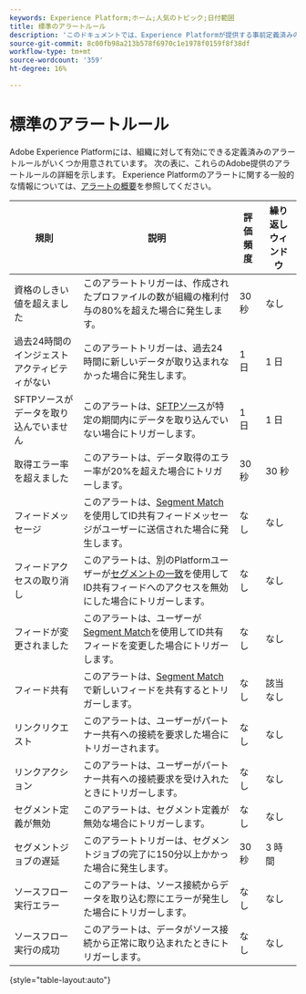 ```yaml
---
keywords: Experience Platform;ホーム;人気のトピック;日付範囲
title: 標準のアラートルール
description: 'このドキュメントでは、Experience Platformが提供する事前定義済みのアラート・ルールについて説明します。 '
source-git-commit: 8c00fb98a213b578f6970c1e1978f0159f8f38df
workflow-type: tm+mt
source-wordcount: '359'
ht-degree: 16%

---
```



# 標準のアラートルール

Adobe Experience Platformには、組織に対して有効にできる定義済みのアラートルールがいくつか用意されています。 次の表に、これらのAdobe提供のアラートルールの詳細を示します。 Experience Platformのアラートに関する一般的な情報については、[アラートの概要](./overview.md)を参照してください。

| 規則 | 説明 | 評価頻度 | 繰り返しウィンドウ |
| --- | --- | --- | --- |
| 資格のしきい値を超えました | このアラートトリガーは、作成されたプロファイルの数が組織の権利付与の80%を超えた場合に発生します。 | 30 秒 | なし |
| 過去24時間のインジェストアクティビティがない | このアラートトリガーは、過去24時間に新しいデータが取り込まれなかった場合に発生します。 | 1 日 | 1 日 |
| SFTPソースがデータを取り込んでいません | このアラートは、[SFTPソース](../../sources/connectors/cloud-storage/sftp.md)が特定の期間内にデータを取り込んでいない場合にトリガーします。 | 1 日 | 1 日 |
| 取得エラー率を超えました | このアラートは、データ取得のエラー率が20%を超えた場合にトリガーします。 | 30 秒 | 30 秒 |
| フィードメッセージ | このアラートは、[Segment Match](../../segmentation/ui/segment-match.md)を使用してID共有フィードメッセージがユーザーに送信された場合に発生します。 | なし | なし |
| フィードアクセスの取り消し | このアラートは、別のPlatformユーザーが[セグメントの一致](../../segmentation/ui/segment-match.md)を使用してID共有フィードへのアクセスを無効にした場合にトリガーします。 | なし | なし |
| フィードが変更されました | このアラートは、ユーザーが[Segment Match](../../segmentation/ui/segment-match.md)を使用してID共有フィードを変更した場合にトリガーします。 | なし | なし |
| フィード共有 | このアラートは、[Segment Match](../../segmentation/ui/segment-match.md)で新しいフィードを共有するとトリガーします。 | なし | 該当なし |
| リンクリクエスト | このアラートは、ユーザーがパートナー共有への接続を要求した場合にトリガーされます。 | なし | なし |
| リンクアクション | このアラートは、ユーザーがパートナー共有への接続要求を受け入れたときにトリガーします。 | なし | なし |
| セグメント定義が無効 | このアラートは、セグメント定義が無効な場合にトリガーします。 | なし | なし |
| セグメントジョブの遅延 | このアラートトリガーは、セグメントジョブの完了に150分以上かかった場合に発生します。 | 30 秒 | 3 時間 |
| ソースフロー実行エラー | このアラートは、ソース接続からデータを取り込む際にエラーが発生した場合にトリガーします。 | なし | なし |
| ソースフロー実行の成功 | このアラートは、データがソース接続から正常に取り込まれたときにトリガーします。 | なし | なし |

{style=&quot;table-layout:auto&quot;}